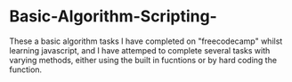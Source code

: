 # Basic-Algorithm-Scripting-
These a basic algorithm tasks I have completed on "freecodecamp" whilst learning javascript, and I have attemped to complete several tasks with varying methods, either using the built in fucntions or by hard coding the function.

